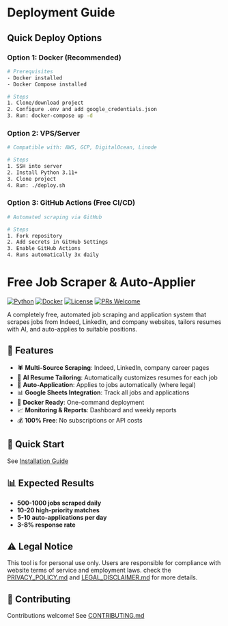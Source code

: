 # Deployment Guide

## Quick Deploy Options

### Option 1: Docker (Recommended)
```bash
# Prerequisites
- Docker installed
- Docker Compose installed

# Steps
1. Clone/download project
2. Configure .env and add google_credentials.json
3. Run: docker-compose up -d
```

### Option 2: VPS/Server
```bash
# Compatible with: AWS, GCP, DigitalOcean, Linode

# Steps
1. SSH into server
2. Install Python 3.11+
3. Clone project
4. Run: ./deploy.sh
```

### Option 3: GitHub Actions (Free CI/CD)
```bash
# Automated scraping via GitHub

# Steps
1. Fork repository
2. Add secrets in GitHub Settings
3. Enable GitHub Actions
4. Runs automatically 3x daily
```



# Free Job Scraper & Auto-Applier

[![Python](https://img.shields.io/badge/Python-3.11+-blue.svg)](https://www.python.org/)
[![Docker](https://img.shields.io/badge/Docker-Ready-2496ED.svg)](https://www.docker.com/)
[![License](https://img.shields.io/badge/License-MIT-green.svg)](LICENSE)
[![PRs Welcome](https://img.shields.io/badge/PRs-welcome-brightgreen.svg)](CONTRIBUTING.md)

A completely free, automated job scraping and application system that scrapes jobs from Indeed, LinkedIn, and company websites, tailors resumes with AI, and auto-applies to suitable positions.

## 🌟 Features

- 🕷️ **Multi-Source Scraping**: Indeed, LinkedIn, company career pages
- 📄 **AI Resume Tailoring**: Automatically customizes resumes for each job
- 🤖 **Auto-Application**: Applies to jobs automatically (where legal)
- 📊 **Google Sheets Integration**: Track all jobs and applications
- 🐳 **Docker Ready**: One-command deployment
- 📈 **Monitoring & Reports**: Dashboard and weekly reports
- 💰 **100% Free**: No subscriptions or API costs

## 🚀 Quick Start

See [Installation Guide](installation.md)

## 📊 Expected Results

- **500-1000 jobs scraped daily**
- **10-20 high-priority matches**
- **5-10 auto-applications per day**
- **3-8% response rate**

## ⚠️ Legal Notice

This tool is for personal use only. Users are responsible for compliance with website terms of service and employment laws.
check the [PRIVACY_POLICY.md](PRIVACY_POLICY.md) and [LEGAL_DISCLAIMER.md](LEGAL_DISCLAIMER.md) for more details.

## 🤝 Contributing 

Contributions welcome! See [CONTRIBUTING.md](CONTRIBUTING.md)
